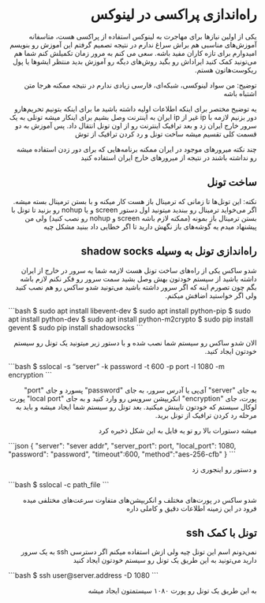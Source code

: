 <h1 lang="fa" dir="rtl" align="right">راه‌اندازی پراکسی در لینوکس</h1>
<p lang="fa" dir="rtl" align="right">یکی از اولین نیازها برای مهاجرت به لینوکس استفاده از پراکسی هست، متاسفانه آموزش‌های مناسبی هم براش سراغ ندارم در نتیجه تصمیم گرفتم این آموزش رو بنویسم امیدوارم برای تازه کاران مفید باشه.
سعی می کنم به مرور زمان تکمیلش کنم شما هم می‌تونید کمک کنید ایراداش رو بگید روش‌های دیگه رو آموزش بدید منتظر ایشو‌ها یا پول ریکوست‌هاتون هستم.</p>
<p lang="fa" dir="rtl" align="right">توضیح: من سواد لینوکسی، شبکه‌ای، فارسی زیادی ندارم در نتیجه ممکنه هرجا متن اشتباه باشه</p>
<p lang="fa" dir="rtl" align="right">یه توضیح مختصر برای اینکه اطلاعات اولیه داشته باشید
ما برای اینکه بتونیم تحریم‌هارو دور بزنیم لازمه با ip غیر از ip ایران به اینترنت وصل بشیم برای اینکار میشه تونلی به یک سرور خارج ایران زد و بعد ترافیک اینترنت رو از اون تونل انتقال داد. پس آموزش به دو قسمت کلی تقسیم میشه ساخت تونل و رد کردن ترافیک از توش </p>
<p lang="fa" dir="rtl" align="right">چند نکته میرورهای موجود در ایران ممکنه برنامه‌هایی که برای دور زدن استفاده میشه رو نداشته باشند در نتیجه از میرورهای خارج ایران استفاده کنید</p>
<h2 lang="fa" dir="rtl" align="right">ساخت تونل</h2>
<p lang="fa" dir="rtl" align="right">نکته: این تونل‌ها تا زمانی که ترمینال باز هست کار میکنه و با بستن ترمینال بسته میشه. اگر می‌خواید ترمینال رو ببندید میتونید اول دستور screen و یا nohup رو بزنید تا تونل با بستن ترمینال باز بمونه (ممکنه لازم باشه screen و nohup رو نصب کنید) ولی من پیشنهاد میدم یه گوشه‌های باز نگهش دارید تا اگر خطایی داد ببنید مشکل چیه</p>
<h2 lang="fa" dir="rtl" align="right">راه‌اندازی تونل به وسیله shadow socks</h2>
<p lang="fa" dir="rtl" align="right">شدو ساکس یکی از راه‌های ساخت تونل هست لازمه شما یه سرور در خارج از ایران داشته باشید از سیستم خودتون بهش وصل بشید
سمت سرور رو فکر نکنم لازم باشه بگم چون تصورم اینه که اگر سرور داشته باشید می‌تونید شدو ساکس رو هم نصب کنید ولی اگر خواستید اضافش میکنم.</p>
```bash
$ sudo apt install libevent-dev
$ sudo apt install python-pip
$ sudo apt install python-dev
$ sudo apt install python-m2crypto
$ sudo pip install gevent
$ sudo pip install shadowsocks
```
<p lang="fa" dir="rtl" align="right">الان شدو ساکس رو سیستم شما نصب شده و با دستور زیر میتونید یک تونل رو سیستم خودتون ایجاد کنید.</p>
```bash
$ sslocal -s “server” -k password -t 600 -p port  -l 1080 -m encryption
```
<p lang="fa" dir="rtl" align="right">به جای "server" آی‌پی یا آدرس سرور، به جای "password" پسورد و جای "port" پورت، جای "encryption" انکریپشن سرویس رو وارد کنید و به جای "local port" پورت لوکال سیستم که خودتون تایینش میکنید. بعد تونل رو سیستم شما ایجاد میشه و باید به مرحله رد کردن ترافیک از تونل برید.</p>
<p lang="fa" dir="rtl" align="right">میشه دستورات بالا رو تو یه فایل به این شکل ذخیره کرد</p>
```json
{
	"server": "sever addr",
        "server_port": port,
        "local_port": 1080,
        "password": "password",
        "timeout":600,
        "method":"aes-256-cfb"
}
```
<p lang="fa" dir="rtl" align="right">و دستور رو اینجوری زد</p>
```bash
$ sslocal -c path_file
```
<p lang="fa" dir="rtl" align="right">شدو ساکس در پورت‌های مختلف و انکریپشن‌های متفاوت سرعت‌های مختلفی میده فرود در این زمینه اطلاعات دقیق و کاملی داره</p>
<h2 lang="fa" dir="rtl" align="right">تونل با کمک ssh</h2>
<p lang="fa" dir="rtl" align="right">نمی‌دونم اسم این تونل چیه ولی ازش استفاده میکنم
اگر دسترسی ssh به یک سرور دارید می‌تونید به این طریق یک تونل رو سیستم خودتون ایجاد کنید</p>
```bash
$ ssh user@server.address -D 1080
```
<p lang="fa" dir="rtl" align="right">به این طریق یک تونل رو پورت ۱۰۸۰ سیستمتون ایجاد میشه</p>